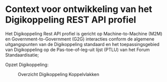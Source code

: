 # Context voor ontwikkeling van het Digikoppeling REST API profiel

Het Digikoppeling Rest API profiel is gericht op Machine-to-Machine (M2M) en Government-to-Government (G2G) interacties conform de algemene uitgangspunten van de Digikoppeling standaard en het toepassingsgebied van Digikoppeling op de Pas-toe-of-leg-uit lijst (PTLU) van het Forum Standaardisatie;

Opzet Digikoppeling:

<figure id="structuur">
  <div data-include="./media/structuur.xhtml"></div>
  <figcaption>Overzicht Digikoppeling Koppelvlakken</figcaption>
</figure>